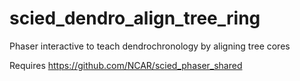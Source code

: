 # scied_dendro_align_tree_ring
Phaser interactive to teach dendrochronology by aligning tree cores

Requires https://github.com/NCAR/scied_phaser_shared
